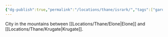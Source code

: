 ```yaml
---
{"dg-publish":true,"permalink":"/locations/thane/isrark/","tags":["gardenEntry"]}
---
```


City in the mountains between [[Locations/Thane/Elone\|Elone]] and [[Locations/Thane/Krugate\|Krugate]].